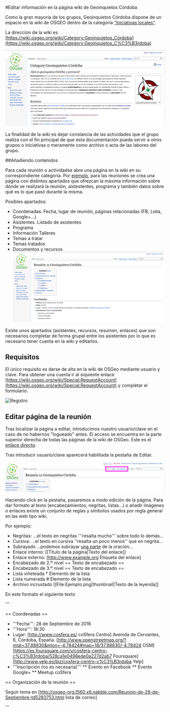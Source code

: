 #Editar información en la página wiki de Geoinquietos Córdoba

Como la gran mayoría de los grupos, Geoinquietos Córdoba dispone de un espacio en la wiki de OSGEO dentro de la categoría ["Iniciativas locales"](https://wiki.osgeo.org/wiki/Category:Iniciativas_Locales).

La dirección de la wiki es [https://wiki.osgeo.org/wiki/Category:Geoinquietos_Córdoba](https://wiki.osgeo.org/wiki/Category:Geoinquietos_C%C3%B3rdoba)

![Página en la Wiki de OSGeo](./img/wikigeoinquietosodb.png "Página en la Wiki de OSGeo")

La finalidad de la wiki es dejar constancia de las actividades que el grupo realiza con el fin principal de que esta documentación pueda servir a otros grupos o iniciativas o meramente como archivo o acta de las labores del grupo.

##Añadiendo contenidos

Para cada reunión o actividadse abre una página en la wiki en su correspondiente categoría. Por [ejemplo](https://wiki.osgeo.org/wiki/Reuni%C3%B3n_8_Geoinquietos_C%C3%B3rdoba), para las reuniones se crea una página con distintos apartados que ofrezcan la máxima información sobre dónde se realizará la reunión, aistestentes, programa y también datos sobre qué es lo que pasó durante la misma.

Posibles apartados:

- Coordenadas: Fecha, lugar de reunión, páginas relacionadas (FB, Lista, Google+...)
- Asistentes. Listado de asistentes
- Programa
- Información Talleres
- Temas a tratar
- Temas tratados
- Documentos y recursos
![Ejemplo de reunión](./img/wikireunion.png "Ejemplo de reunión")

Existe unos apartados (asistentes, recursos, resumen, enlaces) que son necesarios completar de forma grupal entre los asistentes por lo que es necesario tener cuenta en la wiki y editarlos.

## Requisitos

El único requisito es darse de alta en la wiki de OSGeo mediante usuario y clave. Para obtener una cuenta ir al siquiente enlace [https://wiki.osgeo.org/wiki/Special:RequestAccount](https://wiki.osgeo.org/wiki/Special:RequestAccount) y completar el formulario.

![Registro](./img/cuenta.png "Requisitos")

## Editar página de la reunión

Tras localizar la página a editar, introducimos nuestro usuario/clave en el caso de no habernos "logueado" antes. El acceso se encuentra en la parte superior derecha de todas las páginas de la wiki de OSGeo. Este es el [enlace directo](https://wiki.osgeo.org/index.php?title=Special:UserLogin&returnto=Special%3ARequestAccount).

Tras introducir usuario/clave aparecerá habilitada la pestaña de Editar. 

![Pestaña edición](./img/wikieditar.png "Pestaña edición")

Haciendo click en la pestaña, pasaremos a modo edición de la página. Para dar formato al texto (encabezamientos, negritas, listas...) o añadir imágenes o enlaces exixte un conjunto de reglas y símbolos usados por regla general en las web tipo wiki.

Por ejemplo:

- Negritas: ...el texto en negritas '''resalta mucho''' sobre todo lo demás...
- Cursiva: ...el texto en cursiva ''resalta un poco menos'' que en negrita...
- Subrayado ...podemos subrayar <u>una parte</u> de la oración...
- Enlace interno:  [[Título de la página|Texto del enlace]]
- Enlace externo: [http://www.example.org Etiqueta del enlace]
- Encabezado de 2.º nivel	== Texto de encabezado ==
- Encabezado de 3.º nivel	== Texto de encabezado ==
- Lista viñeteada * Elemento de la lista
- Lista numerada # Elemento de la lista
- Archivo incrustado [[File:Ejemplo.png|thumbnail|Texto de la leyenda]]

En este formato el siguiente texto

'''

  == Coordenadas ==
  * '''Fecha''':  28 de Septiembre de 2016
  * '''Hora''': 18:30
  * Lugar: [http://www.cosfera.es/ coSfera Centro] Avenida de Cervantes, 6, Córdoba, España. [http://www.openstreetmap.org/?mlat=37.88830&mlon=-4.78424#map=18/37.88830/-4.78424 OSM]  [https://es.foursquare.com/v/cosfera-centro-c%C3%B3rdoba/528ca1e0498ede0a227d2ab7 Foursquare] [http://www.yelp.es/biz/cosfera-centro-c%C3%B3rdoba Yelp]
  * '''Inscripción (no es necesaria)'''
  ** Evento en Facebook
  ** Evento Google+
  ** Meetup coSfera

  == Organización de la reunión ==

  Seguir tema en [http://osgeo-org.1560.x6.nabble.com/Reunion-de-28-de-Septiembre-td5283753.html lista de correo]
  
'''
